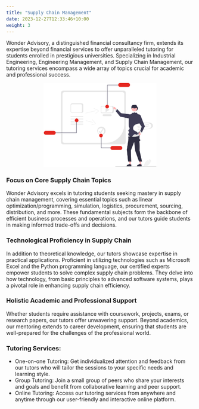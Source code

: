 ```yaml
---
title: "Supply Chain Management"
date: 2023-12-27T12:33:46+10:00
weight: 3
---
```


<!-- FILEPATH: /c:/Users/Admin/Documents/GitHub/wonderadvisory/_services/Financial Planning & Analysis.md -->
<!-- BEGIN: ed8c6549bwf9 -->
<p></p>
<p>Wonder Advisory, a distinguished financial consultancy firm, extends its expertise beyond financial services to offer unparalleled tutoring for students enrolled in prestigious universities. Specializing in Industrial Engineering, Engineering Management, and Supply Chain Management, our tutoring services encompass a wide array of topics crucial for academic and professional success.</p>

<div style="text-align: center;">
  <img src="/images/illustrations/teaching.svg" alt="Supply Chain Management Teaching" style="width: 60%;">
</div>

<h3>Focus on Core Supply Chain Topics</h3>
<p>Wonder Advisory excels in tutoring students seeking mastery in supply chain management, covering essential topics such as linear optimization/programming, simulation, logistics, procurement, sourcing, distribution, and more. These fundamental subjects form the backbone of efficient business processes and operations, and our tutors guide students in making informed trade-offs and decisions.</p>

<h3>Technological Proficiency in Supply Chain</h3>
<p>In addition to theoretical knowledge, our tutors showcase expertise in practical applications. Proficient in utilizing technologies such as Microsoft Excel and the Python programming language, our certified experts empower students to solve complex supply chain problems. They delve into how technology, from basic principles to advanced software systems, plays a pivotal role in enhancing supply chain efficiency.</p>

<h3>Holistic Academic and Professional Support</h3>
<p>Whether students require assistance with coursework, projects, exams, or research papers, our tutors offer unwavering support. Beyond academics, our mentoring extends to career development, ensuring that students are well-prepared for the challenges of the professional world.</p>

<h3>Tutoring Services:</h3> <ul> <li>One-on-one Tutoring: Get individualized attention and feedback from our tutors who will tailor the sessions to your specific needs and learning style.</li> <li>Group Tutoring: Join a small group of peers who share your interests and goals and benefit from collaborative learning and peer support.</li> <li>Online Tutoring: Access our tutoring services from anywhere and anytime through our user-friendly and interactive online platform.</li> </ul>



<!-- END: ed8c6549bwf9 -->